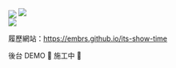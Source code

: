 <div>
  <!--   <img align="center" src="https://github-readme-stats.vercel.app/api?username=Embrs&include_all_commits=true&count_private=true&show_icons=true&title_color=7A7ADB&icon_color=2234AE&text_color=D3D3D3&bg_color=000"> -->
  <img align="center" src="https://github-readme-stats.vercel.app/api/top-langs/?username=Embrs&langs_count=8&theme=dark&count_private=true&layout=compact">
  <img src="https://streak-stats.demolab.com?user=Embrs&theme=highcontrast&border_radius=4&&card_width=400&locale=zh_Hant&date_format=%5BY.%5Dn.j">
</div>
<img src="https://github-profile-trophy.vercel.app/?username=Embrs&theme=onedark">

履歷網站：https://embrs.github.io/its-show-time

後台 DEMO 🚧 施工中 🚧
